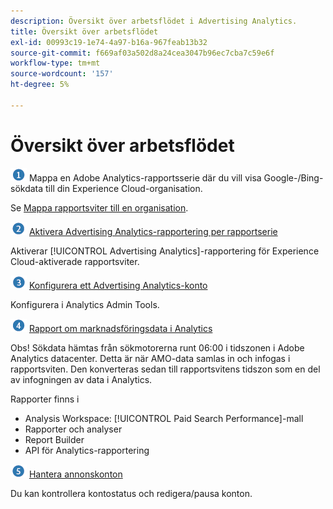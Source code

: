 ```yaml
---
description: Översikt över arbetsflödet i Advertising Analytics.
title: Översikt över arbetsflödet
exl-id: 00993c19-1e74-4a97-b16a-967feab13b32
source-git-commit: f669af03a502d8a24cea3047b96ec7cba7c59e6f
workflow-type: tm+mt
source-wordcount: '157'
ht-degree: 5%

---
```


# Översikt över arbetsflödet

![](assets/step1_icon.png) Mappa en Adobe Analytics-rapportsserie där du vill visa Google-/Bing-sökdata till din Experience Cloud-organisation.

Se [Mappa rapportsviter till en organisation](https://experienceleague.adobe.com/docs/core-services/interface/about-core-services/report-suite-mapping.html).

![](assets/step2_icon.png) [Aktivera Advertising Analytics-rapportering per rapportserie](/help/integrate/c-advertising-analytics/c-adanalytics-workflow/aa-provision-rs.md)

Aktiverar [!UICONTROL Advertising Analytics]-rapportering för Experience Cloud-aktiverade rapportsviter.

![](assets/step3_icon.png) [Konfigurera ett Advertising Analytics-konto](/help/integrate/c-advertising-analytics/c-adanalytics-workflow/aa-create-ad-account.md)

Konfigurera i Analytics Admin Tools.

![](assets/step4_icon.png) [Rapport om marknadsföringsdata i Analytics](/help/integrate/c-advertising-analytics/c-adanalytics-workflow/aa-report-ad-data-an.md)

Obs! Sökdata hämtas från sökmotorerna runt 06:00 i tidszonen i Adobe Analytics datacenter. Detta är när AMO-data samlas in och infogas i rapportsviten. Den konverteras sedan till rapportsvitens tidszon som en del av infogningen av data i Analytics.

Rapporter finns i

* Analysis Workspace: [!UICONTROL Paid Search Performance]-mall
* Rapporter och analyser
* Report Builder
* API för Analytics-rapportering

![](assets/step5_icon.png) [Hantera annonskonton](/help/integrate/c-advertising-analytics/c-adanalytics-workflow/aa-manage-ad-accounts.md)

Du kan kontrollera kontostatus och redigera/pausa konton.
